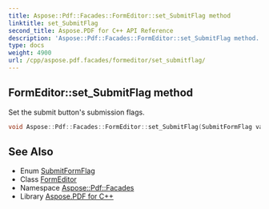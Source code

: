 ```yaml
---
title: Aspose::Pdf::Facades::FormEditor::set_SubmitFlag method
linktitle: set_SubmitFlag
second_title: Aspose.PDF for C++ API Reference
description: 'Aspose::Pdf::Facades::FormEditor::set_SubmitFlag method. Set the submit button''s submission flags in C++.'
type: docs
weight: 4900
url: /cpp/aspose.pdf.facades/formeditor/set_submitflag/
---
```

## FormEditor::set_SubmitFlag method


Set the submit button's submission flags.

```cpp
void Aspose::Pdf::Facades::FormEditor::set_SubmitFlag(SubmitFormFlag value)
```

## See Also

* Enum [SubmitFormFlag](../../submitformflag/)
* Class [FormEditor](../)
* Namespace [Aspose::Pdf::Facades](../../)
* Library [Aspose.PDF for C++](../../../)
